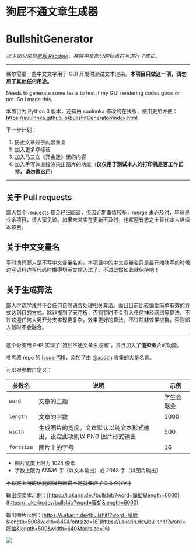 # 狗屁不通文章生成器
# BullshitGenerator

*以下部分来自[原版 Readme](https://github.com/menzi11/BullshitGenerator/blob/master/README.md)，并将中文部分的标点符号进行了修正。*

---

偶尔需要一些中文文字用于 GUI 开发时测试文本渲染。__本项目只做这一项，请勿用于其他任何用途。__

Needs to generate some texts to test if my GUI rendering codes good or not. So I made this.

本项目为 Python 3 版本，还有由 suulnnka 修改的在线版，使用更加方便：
https://suulnnka.github.io/BullshitGenerator/index.html

下一步计划：
1. 防止文章过于内容重复
2. 加入更多啰嗦话
3. 加入马三立《开会迷》里的内容
4. 加入手写体直接渲染出图片的功能（__仅仅用于测试本人的打印机是否工作正常，请勿做它用__）

----

## 关于 Pull requests

鄙人每个 requests 都会仔细阅读，但因近期事情较多，merge 未必及时，毕竟是业余项目，请大家见谅。如果未来实在更新不及时，也欢迎有志之士替代本人继续本项目。

## 关于中文变量名

平时撸码鄙人是不写中文变量名的，本项目中的中文变量名只是最开始瞎写的时候边写语料边写代码时懒得切英文输入法了。不过既然如此就保持吧！

## 关于生成算法

鄙人才疏学浅并不会任何自然语言处理相关算法。而且目前比较偏爱简单有效的方式达到目的方式。除非撞到了天花板，否则暂时不会引入任何神经网络等算法。不过欢迎任何人另开分支实现更复杂，效果更好的算法。不过除非效果拔群，否则鄙人暂时不会融合。

---

这个分支用 PHP 实现了“狗屁不通文章生成器”，并且加入了**渲染图片**的功能。

参考原 repo 的 [Issue #39](https://github.com/menzi11/BullshitGenerator/issues/39)，添加了由 [@acdzh](https://github.com/acdzh) 收集的大量名言。

可以对参数自定义：

| 参数名 | 说明 | 示例 |
| --- | --- | --- |
| `word` | 文章的主题 | 学生会退会 |
| `length` | 文章的字数 | 1000 |
| `width` | 生成图片的宽度。文章默认以纯文本形式输出，设定此项则以 PNG 图片形式输出 | 500 |
| `fontsize` | 图片上的字号 | 16 |

* 图片宽度上限为 1024 像素
* 字数上限为 65536 字（以文本输出）或 2048 字（以图片输出）

~~不设定上限的话我的服务器说不定就要炸了⊂彡☆))∀`)~~

输出纯文本示例：[https://i.akarin.dev/bullshit/?word=膜蛤&length=6000](https://i.akarin.dev/bullshit/?word=膜蛤&length=6000)

输出图片示例：[https://i.akarin.dev/bullshit/?word=膜蛤&length=500&width=640&fontsize=16](https://i.akarin.dev/bullshit/?word=膜蛤&length=500&width=640&fontsize=16)

![](https://i.akarin.dev/bullshit/?word=膜蛤&length=500&width=640&fontsize=16)